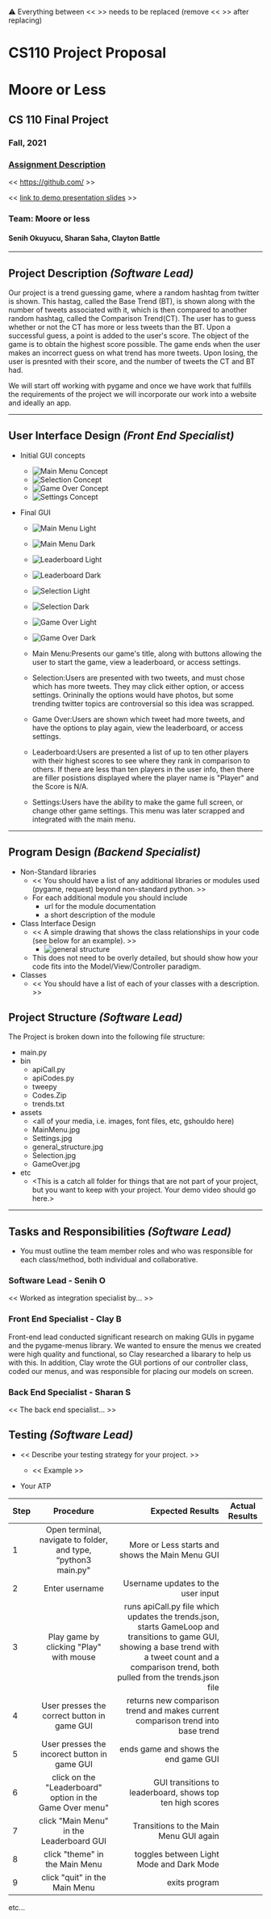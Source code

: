 :warning: Everything between << >> needs to be replaced (remove << >> after replacing)
# CS110 Project Proposal
# Moore or Less
## CS 110 Final Project
### Fall, 2021
### [Assignment Description](https://docs.google.com/document/d/1H4R6yLL7som1lglyXWZ04RvTp_RvRFCCBn6sqv-82ps/edit#)

<< [https://github.com/<repo>](#) >>

<< [link to demo presentation slides](#) >>

### Team: Moore or less
#### Senih Okuyucu, Sharan Saha, Clayton Battle

***

## Project Description *(Software Lead)*
Our project is a trend guessing game, where a random hashtag from twitter is shown. This hastag, called the Base Trend (BT), is shown along with the number of tweets associated with it, which is then compared to another random hashtag, called the Comparison Trend(CT). The user has to guess whether or not the CT has more or less tweets than the BT. Upon a successful guess, a point is added to the user's score. The object of the game is to obtain the highest score possible. The game ends when the user makes an incorrect guess on what trend has more tweets. Upon losing, the user is presnted with their score, and the number of tweets the CT and BT had. 

We will start off working with pygame and once we have work that fulfills the requirements of the project we will incorporate our work into a website and ideally an app. 

***    

## User Interface Design *(Front End Specialist)*
* Initial GUI concepts
	* ![Main Menu Concept](assets/MainMenu.jpg)
	* ![Selection Concept](assets/Selection.jpg)
	* ![Game Over Concept](assets/GameOver.jpg)
	* ![Settings Concept](assets/Settings.jpg)
	
* Final GUI 
	* ![Main Menu Light](assets/LightMainMenuFinal)
	* ![Main Menu Dark](assets/DarkMainMenuFinal)
	* ![Leaderboard Light](assets/LightLeaderboardFinal)
	* ![Leaderboard Dark](assets/DarkLeaderboardFinal)
	* ![Selection Light](assets/LightSelectionFinal)
	* ![Selection Dark](assets/LightSelectionFinal)
	* ![Game Over Light](assets/LightGameOverFinal)
	* ![Game Over Dark](assets/DarkGameOverFinal)

	* Main Menu:Presents our game's title, along with buttons allowing the user to start the game, view a leaderboard, or access settings.
	* Selection:Users are presented with two tweets, and must chose which has more tweets. They may click either option, or access settings. Orininally the options would have photos, but some trending twitter topics are controversial so this idea was scrapped.
	* Game Over:Users are shown which tweet had more tweets, and have the options to play again, view the leaderboard, or access settings.
	* Leaderboard:Users are presented a list of up to ten other players with their highest scores to see where they rank in comparison to others. If there are less than ten players in the user info, then there are filler posistions displayed where the player name is "Player" and the Score is N/A.
	* Settings:Users have the ability to make the game full screen, or change other game settings. This menu was later scrapped and integrated with the main menu.

***        

## Program Design *(Backend Specialist)*
* Non-Standard libraries
    * << You should have a list of any additional libraries or modules used (pygame, request) beyond non-standard python. >>
    * For each additional module you should include
        * url for the module documentation
        * a short description of the module
* Class Interface Design
    * << A simple drawing that shows the class relationships in your code (see below for an example). >>
        * ![general structure](assets/general_structure.jpg)
    * This does not need to be overly detailed, but should show how your code fits into the Model/View/Controller paradigm.
* Classes
    * << You should have a list of each of your classes with a description. >>

## Project Structure *(Software Lead)*

The Project is broken down into the following file structure:
* main.py
* bin
    * apiCall.py
    * apiCodes.py
    * tweepy
    * Codes.Zip
    * trends.txt
* assets
    * <all of your media, i.e. images, font files, etc,  gshouldo here)
    * MainMenu.jpg
    * Settings.jpg
    * general_structure.jpg
    * Selection.jpg
    * GameOver.jpg
* etc
    * <This is a catch all folder for things that are not part of your project, but you want to keep with your project. Your demo video should go here.>

***

## Tasks and Responsibilities *(Software Lead)*
* You must outline the team member roles and who was responsible for each class/method, both individual and collaborative.

### Software Lead - Senih O

<< Worked as integration specialist by... >>

### Front End Specialist - Clay B

Front-end lead conducted significant research on making GUIs in pygame and the pygame-menus library. We wanted to ensure the menus we created were high quality and functional, so Clay researched a libarary to help us with this. In addition, Clay wrote the GUI portions of our controller class, coded our menus, and was responsible for placing our models on screen.

### Back End Specialist - Sharan S

<< The back end specialist... >>

## Testing *(Software Lead)*
* << Describe your testing strategy for your project. >>
    * << Example >>

* Your ATP

| Step                  | Procedure     | Expected Results  | Actual Results |
| ----------------------|:-------------:| -----------------:| -------------- |
|  1  | Open terminal, navigate to folder, and type, “python3 main.py" | More or Less starts and shows the Main Menu GUI |          |
|  2  | Enter username  | Username updates to the user input |                 |
|  3  | Play game by clicking "Play" with mouse |  runs apiCall.py file which updates the trends.json, starts GameLoop and transitions to game GUI, showing a base trend with a tweet count and a comparison trend, both pulled from the trends.json file|     |
|  4  | User presses the correct button in game GUI|returns new comparison trend and makes current comparison trend into base trend|     |
|  5  | User presses the incorect button in game GUI| ends game and shows the end game GUI|       |
|  6  | click on the "Leaderboard" option in the Game Over menu" | GUI transitions to leaderboard, shows top ten high scores |       |
|  7  | click "Main Menu" in the Leaderboard GUI | Transitions to the Main Menu GUI again |       |
|  8  | click "theme" in the Main Menu | toggles between Light Mode and Dark Mode |       |
|  9  | click "quit" in the Main Menu | exits program |     |
etc...
